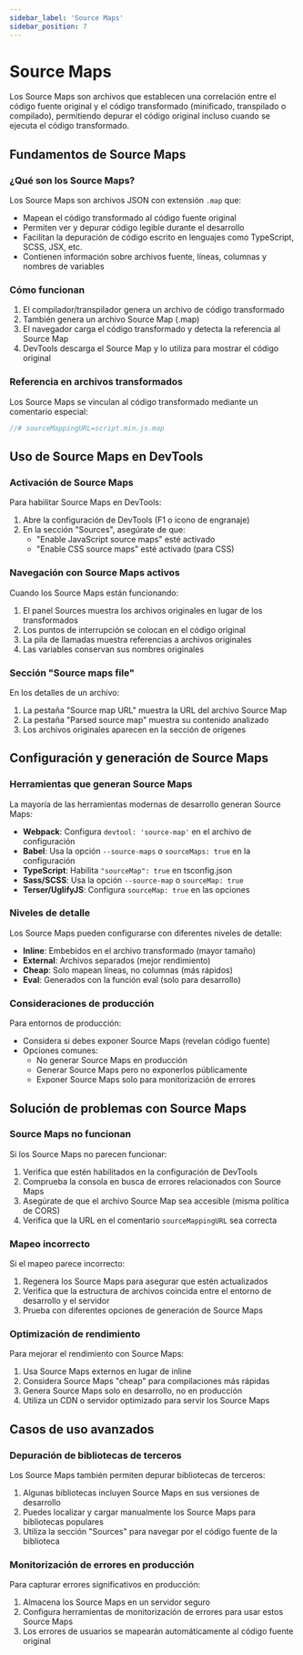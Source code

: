 ```yaml
---
sidebar_label: 'Source Maps'
sidebar_position: 7
---
```


# Source Maps

Los Source Maps son archivos que establecen una correlación entre el código fuente original y el código transformado (minificado, transpilado o compilado), permitiendo depurar el código original incluso cuando se ejecuta el código transformado.

## Fundamentos de Source Maps

### ¿Qué son los Source Maps?

Los Source Maps son archivos JSON con extensión `.map` que:

- Mapean el código transformado al código fuente original
- Permiten ver y depurar código legible durante el desarrollo
- Facilitan la depuración de código escrito en lenguajes como TypeScript, SCSS, JSX, etc.
- Contienen información sobre archivos fuente, líneas, columnas y nombres de variables

### Cómo funcionan

1. El compilador/transpilador genera un archivo de código transformado
2. También genera un archivo Source Map (.map)
3. El navegador carga el código transformado y detecta la referencia al Source Map
4. DevTools descarga el Source Map y lo utiliza para mostrar el código original

### Referencia en archivos transformados

Los Source Maps se vinculan al código transformado mediante un comentario especial:

```javascript
//# sourceMappingURL=script.min.js.map
```

## Uso de Source Maps en DevTools

### Activación de Source Maps

Para habilitar Source Maps en DevTools:

1. Abre la configuración de DevTools (F1 o icono de engranaje)
2. En la sección "Sources", asegúrate de que:
   - "Enable JavaScript source maps" esté activado
   - "Enable CSS source maps" esté activado (para CSS)

### Navegación con Source Maps activos

Cuando los Source Maps están funcionando:

1. El panel Sources muestra los archivos originales en lugar de los transformados
2. Los puntos de interrupción se colocan en el código original
3. La pila de llamadas muestra referencias a archivos originales
4. Las variables conservan sus nombres originales

### Sección "Source maps file"

En los detalles de un archivo:

1. La pestaña "Source map URL" muestra la URL del archivo Source Map
2. La pestaña "Parsed source map" muestra su contenido analizado
3. Los archivos originales aparecen en la sección de orígenes

## Configuración y generación de Source Maps

### Herramientas que generan Source Maps

La mayoría de las herramientas modernas de desarrollo generan Source Maps:

- **Webpack**: Configura `devtool: 'source-map'` en el archivo de configuración
- **Babel**: Usa la opción `--source-maps` o `sourceMaps: true` en la configuración
- **TypeScript**: Habilita `"sourceMap": true` en tsconfig.json
- **Sass/SCSS**: Usa la opción `--source-map` o `sourceMap: true`
- **Terser/UglifyJS**: Configura `sourceMap: true` en las opciones

### Niveles de detalle

Los Source Maps pueden configurarse con diferentes niveles de detalle:

- **Inline**: Embebidos en el archivo transformado (mayor tamaño)
- **External**: Archivos separados (mejor rendimiento)
- **Cheap**: Solo mapean líneas, no columnas (más rápidos)
- **Eval**: Generados con la función eval (solo para desarrollo)

### Consideraciones de producción

Para entornos de producción:

- Considera si debes exponer Source Maps (revelan código fuente)
- Opciones comunes:
  - No generar Source Maps en producción
  - Generar Source Maps pero no exponerlos públicamente
  - Exponer Source Maps solo para monitorización de errores

## Solución de problemas con Source Maps

### Source Maps no funcionan

Si los Source Maps no parecen funcionar:

1. Verifica que estén habilitados en la configuración de DevTools
2. Comprueba la consola en busca de errores relacionados con Source Maps
3. Asegúrate de que el archivo Source Map sea accesible (misma política de CORS)
4. Verifica que la URL en el comentario `sourceMappingURL` sea correcta

### Mapeo incorrecto

Si el mapeo parece incorrecto:

1. Regenera los Source Maps para asegurar que estén actualizados
2. Verifica que la estructura de archivos coincida entre el entorno de desarrollo y el servidor
3. Prueba con diferentes opciones de generación de Source Maps

### Optimización de rendimiento

Para mejorar el rendimiento con Source Maps:

1. Usa Source Maps externos en lugar de inline
2. Considera Source Maps "cheap" para compilaciones más rápidas
3. Genera Source Maps solo en desarrollo, no en producción
4. Utiliza un CDN o servidor optimizado para servir los Source Maps

## Casos de uso avanzados

### Depuración de bibliotecas de terceros

Los Source Maps también permiten depurar bibliotecas de terceros:

1. Algunas bibliotecas incluyen Source Maps en sus versiones de desarrollo
2. Puedes localizar y cargar manualmente los Source Maps para bibliotecas populares
3. Utiliza la sección "Sources" para navegar por el código fuente de la biblioteca

### Monitorización de errores en producción

Para capturar errores significativos en producción:

1. Almacena los Source Maps en un servidor seguro
2. Configura herramientas de monitorización de errores para usar estos Source Maps
3. Los errores de usuarios se mapearán automáticamente al código fuente original
